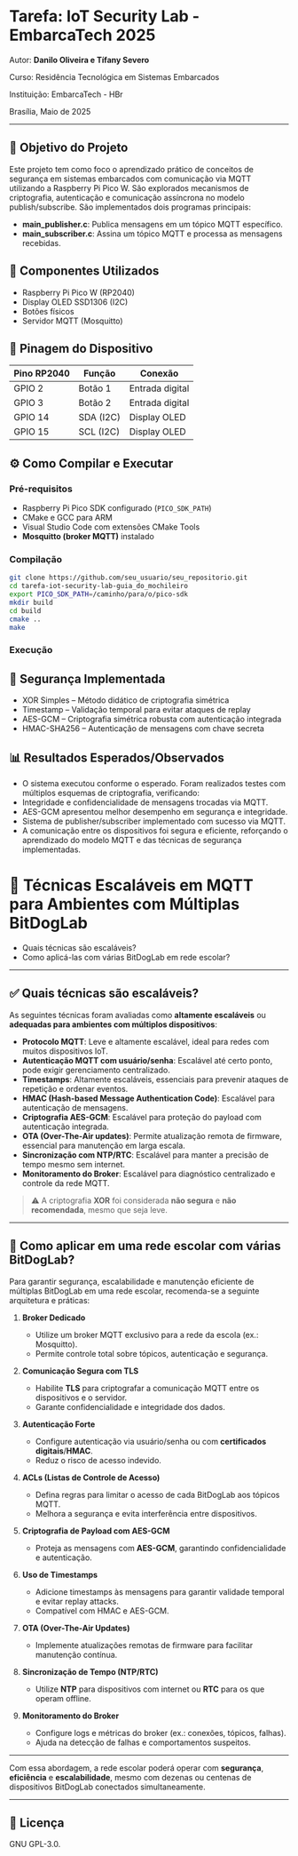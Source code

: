 
# Tarefa: IoT Security Lab - EmbarcaTech 2025

Autor: **Danilo Oliveira e Tífany Severo**

Curso: Residência Tecnológica em Sistemas Embarcados

Instituição: EmbarcaTech - HBr

Brasília, Maio de 2025

---

## 🎯 Objetivo do Projeto

Este projeto tem como foco o aprendizado prático de conceitos de segurança em sistemas embarcados com comunicação via MQTT utilizando a Raspberry Pi Pico W. São explorados mecanismos de criptografia, autenticação e comunicação assíncrona no modelo publish/subscribe.
São implementados dois programas principais:
- **main_publisher.c**: Publica mensagens em um tópico MQTT específico.
- **main_subscriber.c**: Assina um tópico MQTT e processa as mensagens recebidas.

## 🔧 Componentes Utilizados

- Raspberry Pi Pico W (RP2040)
- Display OLED SSD1306 (I2C)
- Botões físicos
- Servidor MQTT (Mosquitto)

## 📌 Pinagem do Dispositivo

| Pino RP2040 | Função               | Conexão              |
|-------------|----------------------|-----------------------|
| GPIO 2      | Botão 1              | Entrada digital       |
| GPIO 3      | Botão 2              | Entrada digital       |
| GPIO 14     | SDA (I2C)            | Display OLED          |
| GPIO 15     | SCL (I2C)            | Display OLED          |


## ⚙️ Como Compilar e Executar

### Pré-requisitos

- Raspberry Pi Pico SDK configurado (`PICO_SDK_PATH`)
- CMake e GCC para ARM
- Visual Studio Code com extensões CMake Tools
- **Mosquitto (broker MQTT)** instalado

### Compilação

```bash
git clone https://github.com/seu_usuario/seu_repositorio.git
cd tarefa-iot-security-lab-guia_do_mochileiro
export PICO_SDK_PATH=/caminho/para/o/pico-sdk
mkdir build
cd build
cmake ..
make
```

### Execução




## 🔐 Segurança Implementada
- XOR Simples – Método didático de criptografia simétrica
- Timestamp – Validação temporal para evitar ataques de replay
- AES-GCM – Criptografia simétrica robusta com autenticação integrada
- HMAC-SHA256 – Autenticação de mensagens com chave secreta



## 📊 Resultados Esperados/Observados

- O sistema executou conforme o esperado. Foram realizados testes com múltiplos esquemas de criptografia, verificando:
- Integridade e confidencialidade de mensagens trocadas via MQTT.
- AES-GCM apresentou melhor desempenho em segurança e integridade.
- Sistema de publisher/subscriber implementado com sucesso via MQTT.
- A comunicação entre os dispositivos foi segura e eficiente, reforçando o aprendizado do modelo MQTT e das técnicas de segurança implementadas.



# 🧠 Técnicas Escaláveis em MQTT para Ambientes com Múltiplas BitDogLab

- Quais técnicas são escaláveis?
- Como aplicá-las com várias BitDogLab em rede escolar?

---

## ✅ Quais técnicas são escaláveis?

As seguintes técnicas foram avaliadas como **altamente escaláveis** ou **adequadas para ambientes com múltiplos dispositivos**:

- **Protocolo MQTT**: Leve e altamente escalável, ideal para redes com muitos dispositivos IoT.
- **Autenticação MQTT com usuário/senha**: Escalável até certo ponto, pode exigir gerenciamento centralizado.
- **Timestamps**: Altamente escaláveis, essenciais para prevenir ataques de repetição e ordenar eventos.
- **HMAC (Hash-based Message Authentication Code)**: Escalável para autenticação de mensagens.
- **Criptografia AES-GCM**: Escalável para proteção do payload com autenticação integrada.
- **OTA (Over-The-Air updates)**: Permite atualização remota de firmware, essencial para manutenção em larga escala.
- **Sincronização com NTP/RTC**: Escalável para manter a precisão de tempo mesmo sem internet.
- **Monitoramento do Broker**: Escalável para diagnóstico centralizado e controle da rede MQTT.

> ⚠️ A criptografia **XOR** foi considerada **não segura** e **não recomendada**, mesmo que seja leve.

---

## 🏫 Como aplicar em uma rede escolar com várias BitDogLab?

Para garantir segurança, escalabilidade e manutenção eficiente de múltiplas BitDogLab em uma rede escolar, recomenda-se a seguinte arquitetura e práticas:

1. **Broker Dedicado**
   - Utilize um broker MQTT exclusivo para a rede da escola (ex.: Mosquitto).
   - Permite controle total sobre tópicos, autenticação e segurança.

2. **Comunicação Segura com TLS**
   - Habilite **TLS** para criptografar a comunicação MQTT entre os dispositivos e o servidor.
   - Garante confidencialidade e integridade dos dados.

3. **Autenticação Forte**
   - Configure autenticação via usuário/senha ou com **certificados digitais**/**HMAC**.
   - Reduz o risco de acesso indevido.

4. **ACLs (Listas de Controle de Acesso)**
   - Defina regras para limitar o acesso de cada BitDogLab aos tópicos MQTT.
   - Melhora a segurança e evita interferência entre dispositivos.

5. **Criptografia de Payload com AES-GCM**
   - Proteja as mensagens com **AES-GCM**, garantindo confidencialidade e autenticação.

6. **Uso de Timestamps**
   - Adicione timestamps às mensagens para garantir validade temporal e evitar replay attacks.
   - Compatível com HMAC e AES-GCM.

7. **OTA (Over-The-Air Updates)**
   - Implemente atualizações remotas de firmware para facilitar manutenção contínua.

8. **Sincronização de Tempo (NTP/RTC)**
   - Utilize **NTP** para dispositivos com internet ou **RTC** para os que operam offline.

9. **Monitoramento do Broker**
   - Configure logs e métricas do broker (ex.: conexões, tópicos, falhas).
   - Ajuda na detecção de falhas e comportamentos suspeitos.

---

Com essa abordagem, a rede escolar poderá operar com **segurança**, **eficiência** e **escalabilidade**, mesmo com dezenas ou centenas de dispositivos BitDogLab conectados simultaneamente.


---

## 📜 Licença
GNU GPL-3.0.
